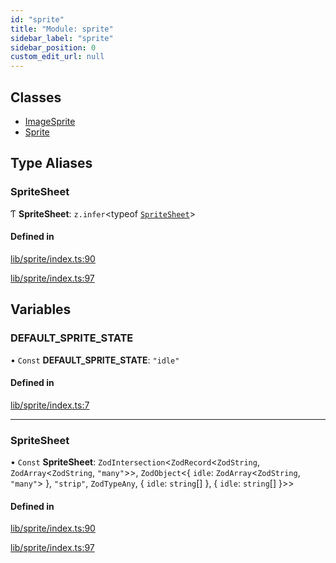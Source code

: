```yaml
---
id: "sprite"
title: "Module: sprite"
sidebar_label: "sprite"
sidebar_position: 0
custom_edit_url: null
---
```


## Classes

- [ImageSprite](../classes/sprite.ImageSprite.md)
- [Sprite](../classes/sprite.Sprite.md)

## Type Aliases

### SpriteSheet

Ƭ **SpriteSheet**: `z.infer`\<typeof [`SpriteSheet`](sprite.md#spritesheet-1)\>

#### Defined in

[lib/sprite/index.ts:90](https://github.com/rycont/stadium/blob/eca21ca/lib/sprite/index.ts#L90)

[lib/sprite/index.ts:97](https://github.com/rycont/stadium/blob/eca21ca/lib/sprite/index.ts#L97)

## Variables

### DEFAULT\_SPRITE\_STATE

• `Const` **DEFAULT\_SPRITE\_STATE**: ``"idle"``

#### Defined in

[lib/sprite/index.ts:7](https://github.com/rycont/stadium/blob/eca21ca/lib/sprite/index.ts#L7)

___

### SpriteSheet

• `Const` **SpriteSheet**: `ZodIntersection`\<`ZodRecord`\<`ZodString`, `ZodArray`\<`ZodString`, ``"many"``\>\>, `ZodObject`\<\{ `idle`: `ZodArray`\<`ZodString`, ``"many"``\>  }, ``"strip"``, `ZodTypeAny`, \{ `idle`: `string`[]  }, \{ `idle`: `string`[]  }\>\>

#### Defined in

[lib/sprite/index.ts:90](https://github.com/rycont/stadium/blob/eca21ca/lib/sprite/index.ts#L90)

[lib/sprite/index.ts:97](https://github.com/rycont/stadium/blob/eca21ca/lib/sprite/index.ts#L97)
